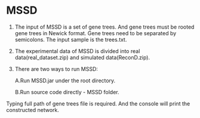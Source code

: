 # MSSD
1. The input of MSSD is a set of gene trees. And gene trees must be rooted gene trees in Newick format. Gene trees need to be separated by semicolons. The input sample is the trees.txt.
2. The experimental data of MSSD is divided into real data(real_dataset.zip) and simulated data(ReconD.zip).
3. There are two ways to run MSSD:


    A.Run MSSD.jar under the root directory.
    
    
    B.Run source code directly - MSSD folder.
    
    
Typing full path of gene trees file is required. And the console will print the constructed network.
